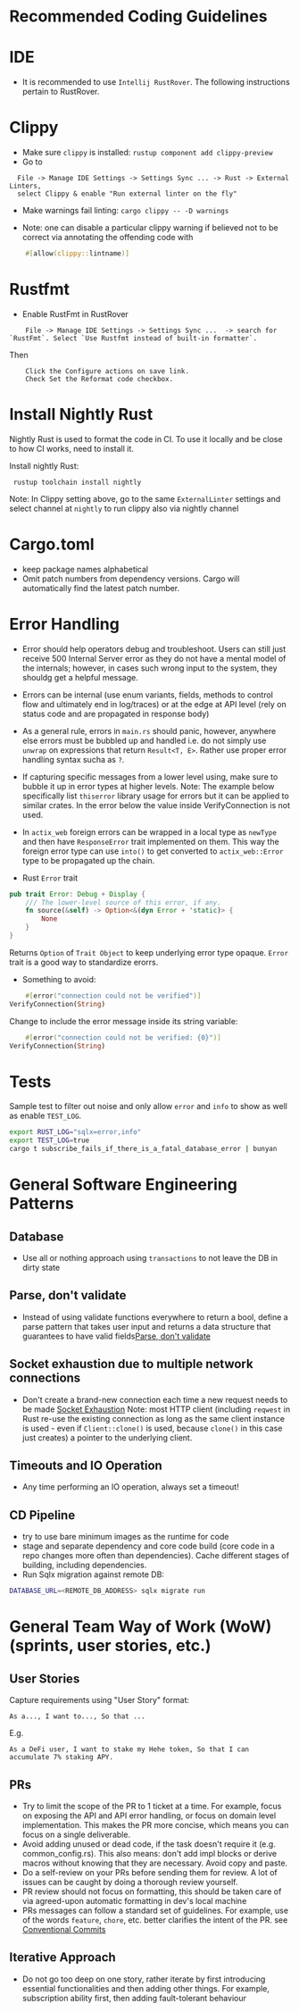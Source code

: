 # Recommended Coding Guidelines

# IDE

- It is recommended to use `Intellij RustRover`. The following instructions pertain to RustRover.

# Clippy

- Make sure `clippy` is installed: `rustup component add clippy-preview`
- Go to

```
  File -> Manage IDE Settings -> Settings Sync ... -> Rust -> External Linters, 
  select Clippy & enable "Run external linter on the fly"
```

- Make warnings fail linting:
  `cargo clippy -- -D warnings`

- Note: one can disable a particular clippy warning if believed not to be correct via annotating
  the offending code with

```rust
    #[allow(clippy::lintname)]
```

# Rustfmt

- Enable RustFmt in RustRover

```
    File -> Manage IDE Settings -> Settings Sync ...  -> search for `RustFmt`. Select `Use Rustfmt instead of built-in formatter`.
```

Then

```
    Click the Configure actions on save link.
    Check Set the Reformat code checkbox.
```

# Install Nightly Rust

Nightly Rust is used to format the code in CI. To use it locally and be close to how CI works, need to install it.

Install nightly Rust:

```
 rustup toolchain install nightly
```

Note: In Clippy setting above, go to the same `ExternalLinter` settings and select channel at `nightly` to run clippy
also via nightly channel

# Cargo.toml

- keep package names alphabetical
- Omit patch numbers from dependency versions. Cargo will automatically find the latest patch number.

# Error Handling

- Error should help operators debug and troubleshoot. Users can still just receive 500 Internal Server error as
  they do not have a mental model of the internals; however, in cases such wrong input to the system, they shouldg
  get a helpful message.

- Errors can be internal (use enum variants, fields, methods to control flow and ultimately end in log/traces)
  or at the edge at API level (rely on status code and are propagated in response body)

- As a general rule, errors in `main.rs` should panic, however, anywhere else errors must be bubbled up and handled i.e.
  do not simply use `unwrap` on expressions that return `Result<T, E>`. Rather use proper error handling syntax sucha
  as `?`.

- If capturing specific messages from a lower level using, make sure to bubble it up in error types at higher levels.
  Note: The example below specifically list `thiserror` library usage for errors but it can be applied to similar
  crates.
  In the error below the value inside VerifyConnection is not used.

- In `actix_web` foreign errors can be wrapped in a local type as `newType` and then have `ResponseError` trait
  implemented
  on them. This way the foreign error type can use `into()` to get converted to `actix_web::Error` type to be propagated
  up the chain.

- Rust `Error` trait

```rust
pub trait Error: Debug + Display {
    /// The lower-level source of this error, if any.
    fn source(&self) -> Option<&(dyn Error + 'static)> {
        None
    }
}
```

Returns `Option` of `Trait Object` to keep underlying error type opaque.
`Error` trait is a good way to standardize erorrs.

- Something to avoid:

```rust
    #[error("connection could not be verified")]
VerifyConnection(String)
```

Change to include the error message inside its string variable:

```rust
    #[error("connection could not be verified: {0}")]
VerifyConnection(String)
```

# Tests

Sample test to filter out noise and only allow `error` and `info` to show as well as enable `TEST_LOG`.

```bash
export RUST_LOG="sqlx=error,info"
export TEST_LOG=true
cargo t subscribe_fails_if_there_is_a_fatal_database_error | bunyan
```

# General Software Engineering Patterns

## Database

- Use all or nothing approach using `transactions` to not leave the DB in dirty state

## Parse, don't validate

- Instead of using validate functions everywhere to return a bool, define a parse pattern that takes user input
  and returns a data structure that guarantees to have valid
  fields[Parse, don't validate](https://lexi-lambda.github.io/blog/2019/11/05/parse-don-t-validate/)

## Socket exhaustion due to multiple network  connections

- Don't create a brand-new connection each time a new request needs to be made
  [Socket Exhaustion](https://www.aspnetmonsters.com/2016/08/2016-08-27-httpclientwrong/)
  Note: most HTTP client (including `reqwest` in Rust re-use the existing connection as long as the same
  client instance is used - even if `Client::clone()` is used, because `clone()` in this case just creates)
  a pointer to the underlying client.

## Timeouts and IO Operation

- Any time performing an IO operation, always set a timeout!

## CD Pipeline

- try to use bare minimum images as the runtime for code
- stage and separate dependency and core code build (core code in a repo changes more often than dependencies).
  Cache different stages of building, including dependencies.
- Run Sqlx migration against remote DB:

```bash
DATABASE_URL=<REMOTE_DB_ADDRESS> sqlx migrate run
```

# General Team Way of Work (WoW) (sprints, user stories, etc.)

## User Stories

Capture requirements using "User Story" format:

```
As a..., I want to..., So that ...
```

E.g.

```
As a DeFi user, I want to stake my Hehe token, So that I can accumulate 7% staking APY.
```

## PRs

- Try to limit the scope of the PR to 1 ticket at a time. For example, focus on exposing the API and API error handling,
  or focus on domain level implementation. This makes the PR more concise, which means you can focus on a single
  deliverable.
- Avoid adding unused or dead code, if the task doesn't require it (e.g. common_config.rs). This also means: don't add
  impl blocks or derive macros without knowing that they are necessary. Avoid copy and paste.
- Do a self-review on your PRs before sending them for review. A lot of issues can be caught by doing a thorough review
  yourself.
- PR review should not focus on formatting, this should be taken care of via agreed-upon automatic formatting in
  dev's local machine
- PRs messages can follow a standard set of guidelines. For example, use of the words `feature`, `chore`, etc. better
  clarifies the intent of the PR.
  see [Conventional Commits](https://www.conventionalcommits.org/en/v1.0.0-beta.2/)

## Iterative Approach

- Do not go too deep on one story, rather iterate by first introducing essential functionalities
  and then adding other things. For example, subscription ability first, then adding fault-tolerant behaviour






